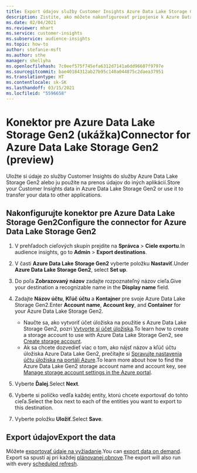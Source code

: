 ```yaml
---
title: Export údajov služby Customer Insights Azure Data Lake Storage Gen2
description: Zistite, ako môžete nakonfigurovať pripojenie k Azure Data Lake Storage Gen2.
ms.date: 02/04/2021
ms.reviewer: mhart
ms.service: customer-insights
ms.subservice: audience-insights
ms.topic: how-to
author: stefanie-msft
ms.author: sthe
manager: shellyha
ms.openlocfilehash: 7c0eef575f745efa6312d7141a6dd96607f9797e
ms.sourcegitcommit: bae40184312ab27b95c140a044875c2daea37951
ms.translationtype: HT
ms.contentlocale: sk-SK
ms.lasthandoff: 03/15/2021
ms.locfileid: "5596658"
---
```

# <a name="connector-for-azure-data-lake-storage-gen2-preview"></a><span data-ttu-id="54060-103">Konektor pre Azure Data Lake Storage Gen2 (ukážka)</span><span class="sxs-lookup"><span data-stu-id="54060-103">Connector for Azure Data Lake Storage Gen2 (preview)</span></span>

<span data-ttu-id="54060-104">Uložte si údaje zo služby Customer Insights do služby Azure Data Lake Storage Gen2 alebo ju použite na prenos údajov do iných aplikácií.</span><span class="sxs-lookup"><span data-stu-id="54060-104">Store your Customer Insights data in Azure Data Lake Storage Gen2 or use it to transfer your data to other applications.</span></span>

## <a name="configure-the-connector-for-azure-data-lake-storage-gen2"></a><span data-ttu-id="54060-105">Nakonfigurujte konektor pre Azure Data Lake Storage Gen2</span><span class="sxs-lookup"><span data-stu-id="54060-105">Configure the connector for Azure Data Lake Storage Gen2</span></span>

1. <span data-ttu-id="54060-106">V prehľadoch cieľových skupín prejdite na **Správca** > **Ciele exportu**.</span><span class="sxs-lookup"><span data-stu-id="54060-106">In audience insights, go to **Admin** > **Export destinations**.</span></span>

1. <span data-ttu-id="54060-107">V časti **Azure Data Lake Storage Gen2** vyberte položku **Nastaviť**.</span><span class="sxs-lookup"><span data-stu-id="54060-107">Under **Azure Data Lake Storage Gen2**, select **Set up**.</span></span>

1. <span data-ttu-id="54060-108">Do poľa **Zobrazovaný názov** zadajte rozpoznateľný názov cieľa.</span><span class="sxs-lookup"><span data-stu-id="54060-108">Give your destination a recognizable name in the **Display name** field.</span></span>

1. <span data-ttu-id="54060-109">Zadajte **Názov účtu**, **Kľúč účtu** a **Kontajner** pre svoje Azure Data Lake Storage Gen2.</span><span class="sxs-lookup"><span data-stu-id="54060-109">Enter **Account name**, **Account key**, and **Container** for your Azure Data Lake Storage Gen2.</span></span>
    - <span data-ttu-id="54060-110">Naučte sa, ako vytvoriť účet úložiska na použitie s Azure Data Lake Storage Gen2, pozri [Vytvorte si účet úložiska](/azure/storage/blobs/create-data-lake-storage-account).</span><span class="sxs-lookup"><span data-stu-id="54060-110">To learn how to create a storage account to use with Azure Data Lake Storage Gen2, see [Create storage account](/azure/storage/blobs/create-data-lake-storage-account).</span></span> 
    - <span data-ttu-id="54060-111">Ak sa chcete dozvedieť viac o tom, ako nájsť názov a kľúč účtu úložiska Azure Data Lake Gen2, prečítajte si [Spravujte nastavenia účtu úložiska na portáli Azure](/azure/storage/common/storage-account-manage).</span><span class="sxs-lookup"><span data-stu-id="54060-111">To learn more about how to find the Azure Data Lake Gen2 storage account name and account key, see [Manage storage account settings in the Azure portal](/azure/storage/common/storage-account-manage).</span></span>

1. <span data-ttu-id="54060-112">Vyberte **Ďalej**.</span><span class="sxs-lookup"><span data-stu-id="54060-112">Select **Next**.</span></span>

1. <span data-ttu-id="54060-113">Vyberte si políčko vedľa každej entity, ktorú chcete exportovať do tohto cieľa.</span><span class="sxs-lookup"><span data-stu-id="54060-113">Select the box next to each of the entities you want to export to this destination.</span></span>

1. <span data-ttu-id="54060-114">Vyberte položku **Uložiť**.</span><span class="sxs-lookup"><span data-stu-id="54060-114">Select **Save**.</span></span>

## <a name="export-the-data"></a><span data-ttu-id="54060-115">Export údajov</span><span class="sxs-lookup"><span data-stu-id="54060-115">Export the data</span></span>

<span data-ttu-id="54060-116">Môžete [exportovať údaje na vyžiadanie](export-destinations.md#export-data-on-demand).</span><span class="sxs-lookup"><span data-stu-id="54060-116">You can [export data on demand](export-destinations.md#export-data-on-demand).</span></span> <span data-ttu-id="54060-117">Export sa spustí aj pri každej [plánovanej obnove](system.md#schedule-tab).</span><span class="sxs-lookup"><span data-stu-id="54060-117">The export will also run with every [scheduled refresh](system.md#schedule-tab).</span></span>